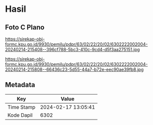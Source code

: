 # Hasil

## Foto C Plano

https://sirekap-obj-formc.kpu.go.id/9930/pemilu/pdpr/63/02/22/20/02/6302222002004-20240214-215408--396cf788-5bc3-410c-9cd4-d5f3aa275151.jpg

https://sirekap-obj-formc.kpu.go.id/9930/pemilu/pdpr/63/02/22/20/02/6302222002004-20240214-215808--66436c23-5d55-44a7-b72e-eec90ae39fb8.jpg


## Metadata

| Key        | Value               |
| ---------- | ------------------- |
| Time Stamp | 2024-02-17 13:05:41 |
| Kode Dapil | 6302                |



